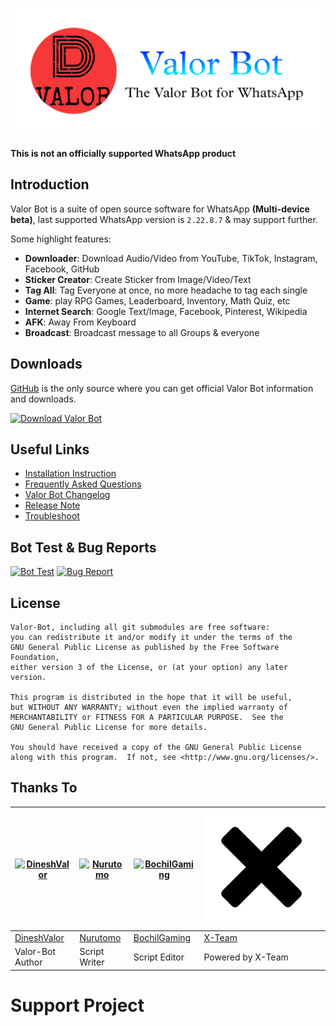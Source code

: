 ![](docs/images/logo.png)

#### This is not an officially supported WhatsApp product

## Introduction
Valor Bot is a suite of open source software for WhatsApp **(Multi-device beta)**, last supported WhatsApp version is `2.22.8.7` & may support further.<br>

Some highlight features:

- **Downloader**: Download Audio/Video from YouTube, TikTok, Instagram, Facebook, GitHub
- **Sticker Creator**: Create Sticker from Image/Video/Text
- **Tag All**: Tag Everyone at once, no more headache to tag each single
- **Game**: play RPG Games, Leaderboard, Inventory, Math Quiz, etc
- **Internet Search**: Google Text/Image, Facebook, Pinterest, Wikipedia
- **AFK**: Away From Keyboard
- **Broadcast**: Broadcast message to all Groups & everyone

## Downloads

[GitHub](https://github.com/DineshValor/valor-game) is the only source where you can get official Valor Bot information and downloads.

[![Download Valor Bot](https://img.shields.io/badge/Valor_Bot-v2.22.8.7-blue)](https://github.com/DineshValor/valor-game/releases/download/v2.22.8.7/Valor_Bot-v2.22.8.7.zip)

## Useful Links
- [Installation Instruction](https://raw.githubusercontent.com/DineshValor/valor-game/md/docs/install.md)
- [Frequently Asked Questions](https://raw.githubusercontent.com/DineshValor/valor-game/md/docs/faq.md)
- [Valor Bot Changelog](https://raw.githubusercontent.com/DineshValor/valor-game/md/docs/changes.md)
- [Release Note](https://github.com/DineshValor/valor-game/tags)
- [Troubleshoot](https://github.com/puppeteer/puppeteer/blob/main/docs/troubleshooting.md)

## Bot Test & Bug Reports

[![Bot Test](https://img.shields.io/badge/Bot_Test-WhatsApp-whatsapp?logo=whatsapp)](wa.me/919971107409)
[![Bug Report](https://img.shields.io/badge/Bug_Report-WhatsApp-whatsapp?logo=whatsapp)](wa.me/919107910799)

## License

    Valor-Bot, including all git submodules are free software:
    you can redistribute it and/or modify it under the terms of the
    GNU General Public License as published by the Free Software Foundation,
    either version 3 of the License, or (at your option) any later version.

    This program is distributed in the hope that it will be useful,
    but WITHOUT ANY WARRANTY; without even the implied warranty of
    MERCHANTABILITY or FITNESS FOR A PARTICULAR PURPOSE.  See the
    GNU General Public License for more details.

    You should have received a copy of the GNU General Public License
    along with this program.  If not, see <http://www.gnu.org/licenses/>.


## Thanks To

[![DineshValor](https://github.com/DineshValor.png)](https://github.com/DineshValor) | [![Nurutomo](https://github.com/Nurutomo.png)](https://github.com/Nurutomo) | [![BochilGaming](https://github.com/BochilGaming.png)](https://github.com/BochilGaming) | [![X-Team](docs/images/xlogo.png)](https://api.xteam.xyz/) 
----|----|----|----
[DineshValor](https://github.com/DineshValor) | [Nurutomo](https://github.com/Nurutomo) | [BochilGaming](https://github.com/BochilGaming) | [X-Team](https://api.xteam.xyz/)
Valor-Bot Author | Script Writer | Script Editor | Powered by X-Team

# Support Project
